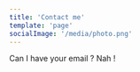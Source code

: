 ```yaml
---
title: 'Contact me'
template: 'page'
socialImage: '/media/photo.png'
---
```


Can I have your email ? Nah !
